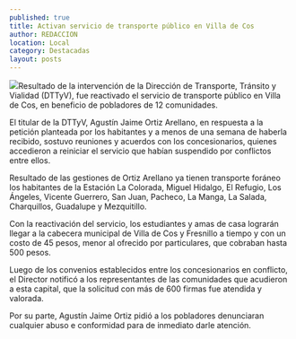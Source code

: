 ```yaml
---
published: true
title: Activan servicio de transporte público en Villa de Cos
author: REDACCION
location: Local
category: Destacadas
layout: posts
---
```


![](http://i.imgur.com/dkrW9R4m.jpg)Resultado de la intervención de la Dirección de Transporte, Tránsito y Vialidad (DTTyV), fue reactivado el servicio de transporte público en Villa de Cos, en beneficio de pobladores de 12 comunidades.

El titular de la DTTyV, Agustín Jaime Ortiz Arellano, en respuesta a la petición planteada por los habitantes y a menos de una semana de haberla recibido, sostuvo reuniones y acuerdos con los concesionarios, quienes accedieron a reiniciar el servicio que habían suspendido por conflictos entre ellos.

Resultado de las gestiones de Ortiz Arellano ya tienen transporte foráneo los habitantes de la Estación La Colorada, Miguel Hidalgo, El Refugio, Los Ángeles, Vicente Guerrero, San Juan, Pacheco, La Manga, La Salada, Charquillos, Guadalupe y Mezquitillo.

Con la reactivación del servicio, los estudiantes y amas de casa lograrán llegar a la cabecera municipal de Villa de Cos y Fresnillo a tiempo y con un costo de 45 pesos, menor al ofrecido por particulares, que cobraban hasta 500 pesos.

Luego de los convenios establecidos entre los concesionarios en conflicto, el Director notificó a los representantes de las comunidades que acudieron a esta capital, que la solicitud con más de 600 firmas fue atendida y valorada.

Por su parte, Agustín Jaime Ortiz pidió a los pobladores denunciaran cualquier abuso e conformidad para de inmediato darle atención.

